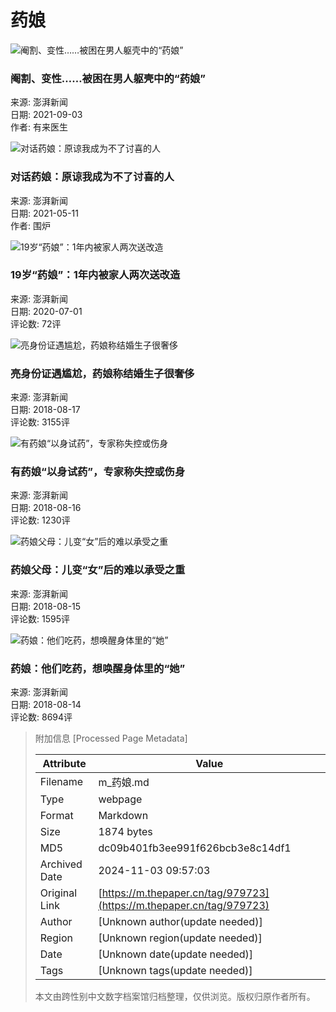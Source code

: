 # 药娘

![阉割、变性……被困在男人躯壳中的“药娘”](https://imagepphcloud.thepaper.cn/pph/image/151/876/494.jpg?x-oss-process=image/resize,w_332)

### 阉割、变性……被困在男人躯壳中的“药娘”
来源: 澎湃新闻  
日期: 2021-09-03  
作者: 有来医生

![对话药娘：原谅我成为不了讨喜的人](https://imagepphcloud.thepaper.cn/pph/image/131/25/265.jpg?x-oss-process=image/resize,w_332)

### 对话药娘：原谅我成为不了讨喜的人
来源: 澎湃新闻  
日期: 2021-05-11  
作者: 围炉

![19岁“药娘”：1年内被家人两次送改造](https://imagecloud.thepaper.cn/thepaper/image/74/910/542.png?x-oss-process=image/resize,w_332)

### 19岁“药娘”：1年内被家人两次送改造
来源: 澎湃新闻  
日期: 2020-07-01  
评论数: 72评

![亮身份证遇尴尬，药娘称结婚生子很奢侈](https://image.thepaper.cn/image/9/639/291.jpg?x-oss-process=image/resize,w_332)

### 亮身份证遇尴尬，药娘称结婚生子很奢侈
来源: 澎湃新闻  
日期: 2018-08-17  
评论数: 3155评

![有药娘“以身试药”，专家称失控或伤身](https://image.thepaper.cn/image/9/638/963.jpg?x-oss-process=image/resize,w_332)

### 有药娘“以身试药”，专家称失控或伤身
来源: 澎湃新闻  
日期: 2018-08-16  
评论数: 1230评

![药娘父母：儿变“女”后的难以承受之重](https://image.thepaper.cn/image/9/600/755.jpg?x-oss-process=image/resize,w_332)

### 药娘父母：儿变“女”后的难以承受之重
来源: 澎湃新闻  
日期: 2018-08-15  
评论数: 1595评

![药娘：他们吃药，想唤醒身体里的“她”](https://image.thepaper.cn/image/9/577/428.jpg?x-oss-process=image/resize,w_332)

### 药娘：他们吃药，想唤醒身体里的“她”
来源: 澎湃新闻  
日期: 2018-08-14  
评论数: 8694评

> 附加信息 [Processed Page Metadata]
>
> | Attribute       | Value                                  |
> |-----------------|----------------------------------------|
> | Filename        | m_药娘.md                             |
> | Type            | webpage                                 |
> | Format          | Markdown                               |
> | Size            | 1874 bytes                           |
> | MD5             | dc09b401fb3ee991f626bcb3e8c14df1                                  |
> | Archived Date   | 2024-11-03 09:57:03                             |
> | Original Link   | [https://m.thepaper.cn/tag/979723](https://m.thepaper.cn/tag/979723)                         |
> | Author          | [Unknown author(update needed)]                              |
> | Region          | [Unknown region(update needed)]                              |
> | Date            | [Unknown date(update needed)]                                 |
> | Tags            | [Unknown tags(update needed)]                                 |
>
> 本文由跨性别中文数字档案馆归档整理，仅供浏览。版权归原作者所有。
>